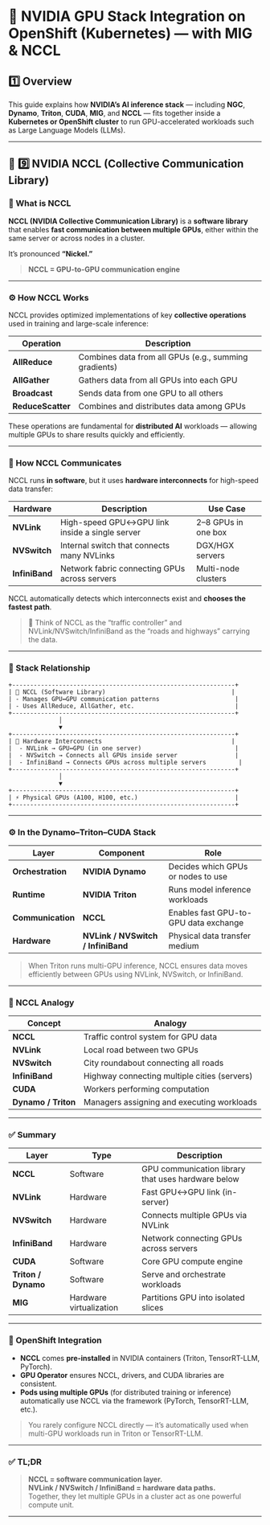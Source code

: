 # 🧠 NVIDIA GPU Stack Integration on OpenShift (Kubernetes) — with MIG & NCCL

## 1️⃣ Overview

This guide explains how **NVIDIA’s AI inference stack** — including **NGC**, **Dynamo**, **Triton**, **CUDA**, **MIG**, and **NCCL** — fits together inside a **Kubernetes or OpenShift cluster** to run GPU-accelerated workloads such as Large Language Models (LLMs).

---

## 🧩 9️⃣ NVIDIA NCCL (Collective Communication Library)

### 🔹 What is NCCL

**NCCL (NVIDIA Collective Communication Library)** is a **software library** that enables **fast communication between multiple GPUs**, either within the same server or across nodes in a cluster.

It’s pronounced **“Nickel.”**

> **NCCL = GPU-to-GPU communication engine**

---

### ⚙️ How NCCL Works

NCCL provides optimized implementations of key **collective operations** used in training and large-scale inference:

| Operation | Description |
|------------|-------------|
| **AllReduce** | Combines data from all GPUs (e.g., summing gradients) |
| **AllGather** | Gathers data from all GPUs into each GPU |
| **Broadcast** | Sends data from one GPU to all others |
| **ReduceScatter** | Combines and distributes data among GPUs |

These operations are fundamental for **distributed AI** workloads — allowing multiple GPUs to share results quickly and efficiently.

---

### 🔩 How NCCL Communicates

NCCL runs **in software**, but it uses **hardware interconnects** for high-speed data transfer:

| Hardware | Description | Use Case |
|-----------|--------------|----------|
| **NVLink** | High-speed GPU↔GPU link inside a single server | 2–8 GPUs in one box |
| **NVSwitch** | Internal switch that connects many NVLinks | DGX/HGX servers |
| **InfiniBand** | Network fabric connecting GPUs across servers | Multi-node clusters |

NCCL automatically detects which interconnects exist and **chooses the fastest path**.

> 🧠 Think of NCCL as the “traffic controller” and NVLink/NVSwitch/InfiniBand as the “roads and highways” carrying the data.

---

### 🧱 Stack Relationship

```
+--------------------------------------------------------------+
| 🧠 NCCL (Software Library)                                   |
| - Manages GPU↔GPU communication patterns                     |
| - Uses AllReduce, AllGather, etc.                            |
+--------------------------------------------------------------+
              │
              ▼
+--------------------------------------------------------------+
| 🔩 Hardware Interconnects                                    |
|  - NVLink → GPU↔GPU (in one server)                          |
|  - NVSwitch → Connects all GPUs inside server                |
|  - InfiniBand → Connects GPUs across multiple servers         |
+--------------------------------------------------------------+
              │
              ▼
+--------------------------------------------------------------+
| ⚡ Physical GPUs (A100, H100, etc.)                           |
+--------------------------------------------------------------+
```

---

### ⚙️ In the Dynamo–Triton–CUDA Stack

| Layer | Component | Role |
|--------|------------|------|
| **Orchestration** | **NVIDIA Dynamo** | Decides which GPUs or nodes to use |
| **Runtime** | **NVIDIA Triton** | Runs model inference workloads |
| **Communication** | **NCCL** | Enables fast GPU-to-GPU data exchange |
| **Hardware** | **NVLink / NVSwitch / InfiniBand** | Physical data transfer medium |

> When Triton runs multi-GPU inference, NCCL ensures data moves efficiently between GPUs using NVLink, NVSwitch, or InfiniBand.

---

### 🧩 NCCL Analogy

| Concept | Analogy |
|----------|----------|
| **NCCL** | Traffic control system for GPU data |
| **NVLink** | Local road between two GPUs |
| **NVSwitch** | City roundabout connecting all roads |
| **InfiniBand** | Highway connecting multiple cities (servers) |
| **CUDA** | Workers performing computation |
| **Dynamo / Triton** | Managers assigning and executing workloads |

---

### ✅ Summary

| Layer | Type | Description |
|--------|------|-------------|
| **NCCL** | Software | GPU communication library that uses hardware below |
| **NVLink** | Hardware | Fast GPU↔GPU link (in-server) |
| **NVSwitch** | Hardware | Connects multiple GPUs via NVLink |
| **InfiniBand** | Hardware | Network connecting GPUs across servers |
| **CUDA** | Software | Core GPU compute engine |
| **Triton / Dynamo** | Software | Serve and orchestrate workloads |
| **MIG** | Hardware virtualization | Partitions GPU into isolated slices |

---

### 🧩 OpenShift Integration

- **NCCL** comes **pre-installed** in NVIDIA containers (Triton, TensorRT-LLM, PyTorch).  
- **GPU Operator** ensures NCCL, drivers, and CUDA libraries are consistent.  
- **Pods using multiple GPUs** (for distributed training or inference) automatically use NCCL via the framework (PyTorch, TensorRT-LLM, etc.).

> You rarely configure NCCL directly — it’s automatically used when multi-GPU workloads run in Triton or TensorRT-LLM.

---

### ✅ TL;DR

> **NCCL = software communication layer.**  
> **NVLink / NVSwitch / InfiniBand = hardware data paths.**  
> Together, they let multiple GPUs in a cluster act as one powerful compute unit.

---
